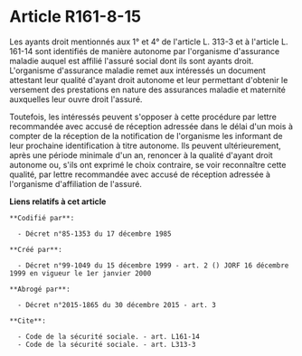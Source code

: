 # Article R161-8-15

Les ayants droit mentionnés aux 1° et 4° de l'article L. 313-3 et à l'article L. 161-14 sont identifiés de manière autonome
par l'organisme d'assurance maladie auquel est affilié l'assuré social dont ils sont ayants droit. L'organisme d'assurance
maladie remet aux intéressés un document attestant leur qualité d'ayant droit autonome et leur permettant d'obtenir le
versement des prestations en nature des assurances maladie et maternité auxquelles leur ouvre droit l'assuré.

Toutefois, les intéressés peuvent s'opposer à cette procédure par lettre recommandée avec accusé de réception adressée dans
le délai d'un mois à compter de la réception de la notification de l'organisme les informant de leur prochaine identification
à titre autonome. Ils peuvent ultérieurement, après une période minimale d'un an, renoncer à la qualité d'ayant droit
autonome ou, s'ils ont exprimé le choix contraire, se voir reconnaître cette qualité, par lettre recommandée avec accusé de
réception adressée à l'organisme d'affiliation de l'assuré.

**Liens relatifs à cet article**

	**Codifié par**:

	  - Décret n°85-1353 du 17 décembre 1985

	**Créé par**:

	  - Décret n°99-1049 du 15 décembre 1999 - art. 2 () JORF 16 décembre 1999 en vigueur le 1er janvier 2000

	**Abrogé par**:

	  - Décret n°2015-1865 du 30 décembre 2015 - art. 3

	**Cite**:

	  - Code de la sécurité sociale. - art. L161-14
	  - Code de la sécurité sociale. - art. L313-3
